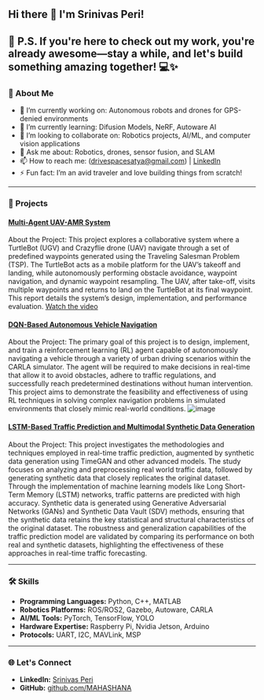 ## Hi there 👋 I'm Srinivas Peri!
## 🌟 P.S. If you're here to check out my work, you're already awesome—stay a while, and let's build something amazing together! 💻✨

### 🚀 About Me
- 🔭 I’m currently working on: Autonomous robots and drones for GPS-denied environments
- 🌱 I’m currently learning: Difusion Models, NeRF, Autoware AI
- 👯 I’m looking to collaborate on: Robotics projects, AI/ML, and computer vision applications
- 💬 Ask me about: Robotics, drones, sensor fusion, and SLAM
- 📫 How to reach me: (drivespacesatya@gmail.com) | [LinkedIn](https://www.linkedin.com/in/srinivas-peri-yob1998/)
- ⚡ Fun fact: I’m an avid traveler and love building things from scratch!

---
### 🌟 Projects
#### [Multi-Agent UAV-AMR System](https://github.com/MAHASHANA)
About the Project:
This project explores a collaborative system where a TurtleBot (UGV) and Crazyflie drone (UAV) navigate through a set of predefined waypoints generated using the Traveling Salesman Problem (TSP). The TurtleBot acts as a mobile platform for the UAV’s takeoff and landing, while autonomously performing obstacle avoidance, waypoint navigation, and dynamic waypoint resampling. The UAV, after take-off, visits multiple waypoints and returns to land on the TurtleBot at its final waypoint. This report details the system’s design, implementation, and performance evaluation.
[Watch the video](https://github.com/MAHASHANA/MAHASHANA/blob/main/NEW_format%20-%20Made%20with%20Clipchamp%20(2).mp4)

#### [DQN-Based Autonomous Vehicle Navigation]([https://github.com/MAHASHANA/RL_Final_Project_Crala_SeflDriving/](https://github.com/MAHASHANA/RL_Final_Project_Crala_SeflDriving))
About the Project:
The primary goal of this project is to design, implement, and train a reinforcement learning (RL) agent capable of autonomously navigating a vehicle through a variety of urban driving scenarios within the CARLA simulator. The agent will be required to make decisions in real-time that allow it to avoid obstacles, adhere to traffic regulations, and successfully reach predetermined destinations without human intervention. This project aims to demonstrate the feasibility and effectiveness of using RL techniques in solving complex navigation problems in simulated environments that closely mimic real-world conditions.
![image](https://github.com/user-attachments/assets/5f7e14a2-33d6-44dc-9069-2d9b0f62dfeb)


#### [LSTM-Based Traffic Prediction and Multimodal Synthetic Data Generation](https://github.com/MAHASHANA/CS6140_ML_Project)
About the Project:
This project investigates the methodologies and techniques employed in real-time traffic prediction, augmented by synthetic data generation using TimeGAN and other advanced models. The study focuses on analyzing and preprocessing real world traffic data, followed by generating synthetic data that closely replicates the original dataset. Through the implementation of machine learning models like Long Short-Term Memory (LSTM) networks, traffic patterns are predicted with high accuracy. Synthetic data is generated using Generative Adversarial Networks (GANs) and Synthetic Data Vault (SDV) methods, ensuring that the synthetic data retains the key statistical and structural characteristics of the original dataset. The robustness and generalization capabilities of the traffic prediction model are validated by comparing its performance on both real and synthetic datasets, highlighting the effectiveness of these approaches in real-time traffic forecasting.

---

### 🛠 Skills
- **Programming Languages:** Python, C++, MATLAB
- **Robotics Platforms:** ROS/ROS2, Gazebo, Autoware, CARLA
- **AI/ML Tools:** PyTorch, TensorFlow, YOLO
- **Hardware Expertise:** Raspberry Pi, Nvidia Jetson, Arduino
- **Protocols:** UART, I2C, MAVLink, MSP

---

### 🌐 Let's Connect
- **LinkedIn:** [Srinivas Peri](https://www.linkedin.com/in/srinivas-peri-yob1998/)
- **GitHub:** [github.com/MAHASHANA](https://github.com/MAHASHANA)

